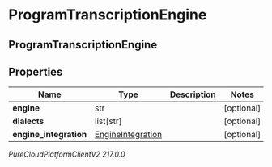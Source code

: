 # ProgramTranscriptionEngine

## ProgramTranscriptionEngine

## Properties

|Name | Type | Description | Notes|
|------------ | ------------- | ------------- | -------------|
| **engine** | str |  | [optional] |
| **dialects** | list[str] |  | [optional] |
| **engine_integration** | [EngineIntegration](EngineIntegration) |  | [optional] |



_PureCloudPlatformClientV2 217.0.0_
